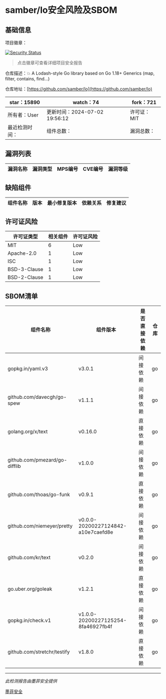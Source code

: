 # samber/lo安全风险及SBOM

## 基础信息

项目徽章：

[![Security Status](https://www.murphysec.com/platform3/v31/badge/1808204875424600064.svg)](https://www.murphysec.com/console/report/1698760474022952960/1808204875424600064)

> 点击徽章可查看详细项目安全报告

仓库描述：💥  A Lodash-style Go library based on Go 1.18+ Generics (map, filter, contains, find...)

仓库地址：[https://github.com/samber/lo](https://github.com/samber/lo)

| star：15890 | watch：74 | fork：721 |
| ----------- | -------------- | ------------ |
| 所有者：User | 更新时间：2024-07-02 19:56:12 | 许可证：MIT |
| 最近检测时间： | 组件总数： | 漏洞总数： |




## 漏洞列表

| 漏洞名称 | 漏洞类型 | MPS编号 | CVE编号 | 漏洞等级 |
| ------- | ------ | ------- | ------ | ----- |





## 缺陷组件

| 组件名称 | 版本 | 最小修复版本 | 依赖关系 | 修复建议 |
| -------- | ---- | ------------ | -------- | -------- |





## 许可证风险

| 许可证类型 | 相关组件 | 许可证风险 |
| ---------- | -------- | ---------- |
|MIT|6|Low|
|Apache-2.0|1|Low|
|ISC|1|Low|
|BSD-3-Clause|1|Low|
|BSD-2-Clause|1|Low|




## SBOM清单

| 组件名称 | 组件版本 | 是否直接依赖 | 仓库 |
| -------- | -------- | ------------ | ---- |
|gopkg.in/yaml.v3|v3.0.1|间接依赖|go|
|github.com/davecgh/go-spew|v1.1.1|间接依赖|go|
|golang.org/x/text|v0.16.0|直接依赖|go|
|github.com/pmezard/go-difflib|v1.0.0|间接依赖|go|
|github.com/thoas/go-funk|v0.9.1|直接依赖|go|
|github.com/niemeyer/pretty|v0.0.0-20200227124842-a10e7caefd8e|间接依赖|go|
|github.com/kr/text|v0.2.0|间接依赖|go|
|go.uber.org/goleak|v1.2.1|直接依赖|go|
|gopkg.in/check.v1|v1.0.0-20200227125254-8fa46927fb4f|间接依赖|go|
|github.com/stretchr/testify|v1.8.0|直接依赖|go|


------

*此检测报告由墨菲安全提供*

[墨菲安全](www.murphysec.com)